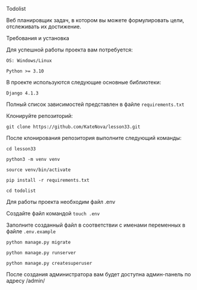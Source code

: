 Todolist

Веб планировщик задач, в котором вы можете формулировать цели, отслеживать их достижение.

Требования и установка

Для успешной работы проекта вам потребуется:

``OS: Windows/Linux``

``Python >= 3.10``

В проекте используются следующие основные библиотеки:

``Django 4.1.3``

Полный список зависимостей представлен в файле ``requirements.txt``

Клонируйте репозиторий:

``git clone https://github.com/KateNova/lesson33.git``


После клонирования репозитория выполните следующий команды:

``cd lesson33``

``python3 -m venv venv``

``source venv/bin/activate``

``pip install -r requirements.txt``

``cd todolist``

Для работы проекта необходим файл .env

Cоздайте файл командой ``touch .env``

Заполните созданный файл в соответствии с именами переменных в файле ``.env.example``

``python manage.py migrate``

``python manage.py runserver``

``python manage.py createsuperuser``

После создания администратора вам будет доступна админ-панель по адресу /admin/